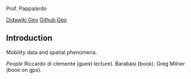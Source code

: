 Prof. Pappalardo

[Didawiki Geo](http://didawiki.di.unipi.it/doku.php/geospatialanalytics/gsa/start)
[Github Geo](https://github.com/jonpappalord/geospatial_analytics)

## Introduction
Mobility data and spatial phenomena.

*People*
Riccardo di clemente (guest lecture).
Barabàsi (book).
Greg Milner (book on gps).





